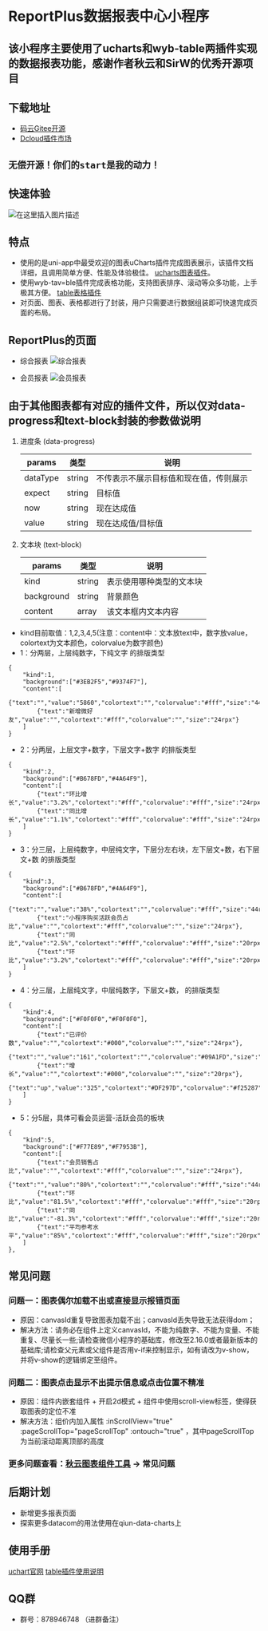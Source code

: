 

# ReportPlus数据报表中心小程序

## 该小程序主要使用了ucharts和wyb-table两插件实现的数据报表功能，感谢作者秋云和SirW的优秀开源项目

## 下载地址
- [码云Gitee开源](https://gitee.com/ureport/ReportPlus)
- [Dcloud插件市场](https://ext.dcloud.net.cn/plugin?id=4373)

## `无偿开源！你们的start是我的动力！`

## 快速体验

![在这里插入图片描述](https://img-blog.csdnimg.cn/20210415154942151.jpg?x-oss-process=image/watermark,type_ZmFuZ3poZW5naGVpdGk,shadow_10,text_aHR0cHM6Ly9ibG9nLmNzZG4ubmV0L3dlaXhpbl80MjAwMDgxNg==,size_16,color_FFFFFF,t_70#pic_center)


## 特点
- 使用的是uni-app中最受欢迎的图表uCharts插件完成图表展示，该插件文档详细，且调用简单方便、性能及体验极佳。 [ucharts图表插件](https://ext.dcloud.net.cn/plugin?id=271)。
- 使用wyb-tav=ble插件完成表格功能，支持图表排序、滚动等众多功能，上手极其方便。 [table表格插件](https://ext.dcloud.net.cn/plugin?id=2667)
- 对页面、图表、表格都进行了封装，用户只需要进行数据组装即可快速完成页面的布局。

## ReportPlus的页面
- 综合报表
![综合报表](https://img-blog.csdnimg.cn/20210625090759444.png#pic_center)

- 会员报表
![会员报表](https://img-blog.csdnimg.cn/20210625090851706.png#pic_center)

## 由于其他图表都有对应的插件文件，所以仅对data-progress和text-block封装的参数做说明

 1. 进度条 (data-progress)

	| params    | 类型   | 说明                                       |
	| ------    | ------ | -------------------------------------------|
	| dataType  | string | 不传表示不展示目标值和现在值，传则展示       |
	| expect    | string | 目标值                                     |
	| now       | string | 现在达成值                                 |
	| value     | string | 现在达成值/目标值                           |

 2. 文本块 (text-block)

    | params | 类型           | 说明                                        |
    | ------ | -------------- | ------------------------------------------- |
    | kind  | string         | 表示使用哪种类型的文本块                       |
    | background    | string         | 背景颜色             |
    | content  | array | 该文本框内文本内容 |
	
- kind目前取值：1,2,3,4,5(注意：content中：文本放text中，数字放value，colortext为文本颜色，colorvalue为数字颜色)
- 1：分两层，上层纯数字，下纯文字 的排版类型
```
{
	"kind":1,
	"background":["#3EB2F5","#9374F7"],
	"content":[
		{"text":"","value":"5860","colortext":"","colorvalue":"#fff","size":"44rpx"},
		{"text":"新增微好友","value":"","colortext":"#fff","colorvalue":"","size":"24rpx"}
	]
}
```
- 2：分两层，上层文字+数字，下层文字+数字 的排版类型
```
{
	"kind":2,
	"background":["#B678FD","#4A64F9"],
	"content":[
		{"text":"环比增长","value":"3.2%","colortext":"#fff","colorvalue":"#fff","size":"24rpx"},
		{"text":"同比增长","value":"1.1%","colortext":"#fff","colorvalue":"#fff","size":"24rpx"}
	]
}
```
- 3：分三层，上层纯数字，中层纯文字，下层分左右块，左下层文+数，右下层文+数 的排版类型
```
{
	"kind":3,
	"background":["#B678FD","#4A64F9"],
	"content":[
		{"text":"","value":"38%","colortext":"","colorvalue":"#fff","size":"44rpx"},
		{"text":"小程序购买活跃会员占比","value":"","colortext":"#fff","colorvalue":"","size":"24rpx"},
		{"text":"同比","value":"2.5%","colortext":"#fff","colorvalue":"#fff","size":"20rpx"},
		{"text":"环比","value":"3.2%","colortext":"#fff","colorvalue":"#fff","size":"20rpx"}
	]
}
```
- 4：分三层，上层纯文字，中层纯数字，下层文+数， 的排版类型
```
{
	"kind":4,
	"background":["#F0F0F0","#F0F0F0"],
	"content":[
		{"text":"已评价数","value":"","colortext":"#000","colorvalue":"","size":"24rpx"},
		{"text":"","value":"161","colortext":"","colorvalue":"#09A1FD","size":"44rpx"},
		{"text":"增长","value":"","colortext":"#000","colorvalue":"","size":"20rpx"},
		{"text":"up","value":"325","colortext":"#DF297D","colorvalue":"#f25287","size":"20rpx"}
	]
}
```
- 5：分5层，具体可看会员运营-活跃会员的板块
```
{
	"kind":5,
	"background":["#F77E89","#F7953B"],
	"content":[
		{"text":"会员销售占比","value":"","colortext":"#fff","colorvalue":"","size":"24rpx"},
		{"text":"","value":"80%","colortext":"","colorvalue":"#fff","size":"44rpx"},
		{"text":"环比","value":"81.5%","colortext":"#fff","colorvalue":"#fff","size":"20rpx"},
		{"text":"同比","value":"-81.3%","colortext":"#fff","colorvalue":"#fff","size":"20rpx"},
		{"text":"平均参考水平","value":"85%","colortext":"#fff","colorvalue":"#fff","size":"20rpx"}
	]
},
```

## 常见问题
### 问题一：图表偶尔加载不出或直接显示报错页面
- 原因：canvasId重复导致图表加载不出；canvasId丢失导致无法获得dom；
- 解决方法：请务必在组件上定义canvasId，不能为纯数字、不能为变量、不能重复、尽量长一些;请检查微信小程序的基础库，修改至2.16.0或者最新版本的基础库;请检查父元素或父组件是否用v-if来控制显示，如有请改为v-show，并将v-show的逻辑绑定至组件。

### 问题二：图表点击显示不出提示信息或点击位置不精准
- 原因：组件内嵌套组件 + 开启2d模式 + 组件中使用scroll-view标签，使得获取图表的定位不准
- 解决方法：组价内加入属性 :inScrollView="true" :pageScrollTop="pageScrollTop" :ontouch="true" ，其中pageScrollTop为当前滚动距离顶部的高度

### 更多问题查看：[秋云图表组件工具](https://demo.ucharts.cn/#/) -> 常见问题

## 后期计划

- 新增更多报表页面
- 探索更多datacom的用法使用在qiun-data-charts上

## 使用手册
[uchart官网](https://demo.ucharts.cn/#/)
[table插件使用说明](https://ext.dcloud.net.cn/plugin?id=2667)

## QQ群
- 群号：878946748 （进群备注）
